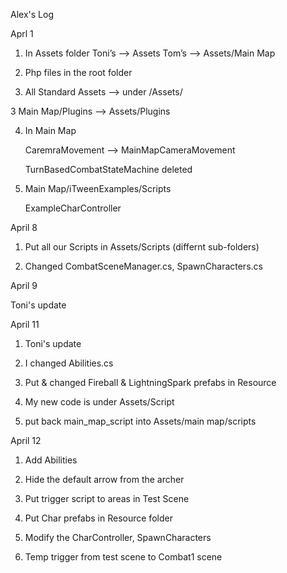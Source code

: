 Alex's Log


Aprl 1 

1. In Assets folder
Toni’s —> Assets
Tom’s —> Assets/Main Map

2. Php files in the root folder

3. All Standard Assets —> under /Assets/

3 Main Map/Plugins —> Assets/Plugins

4. In Main Map

	CaremraMovement --> MainMapCameraMovement

	TurnBasedCombatStateMachine deleted

5. Main Map/iTweenExamples/Scripts

	ExampleCharController 


April 8

1. Put all our Scripts in Assets/Scripts (differnt sub-folders)

2. Changed CombatSceneManager.cs, SpawnCharacters.cs


April 9

Toni's update



April 11

1. Toni's update

2. I changed Abilities.cs

3. Put & changed Fireball & LightningSpark prefabs in Resource

4. My new code is under Assets/Script

5. put back main_map_script into Assets/main map/scripts


April 12

1. Add Abilities

2. Hide the default arrow from the archer

3. Put trigger script to areas in Test Scene

4. Put Char prefabs in Resource folder

5. Modify the CharController, SpawnCharacters

6. Temp trigger from test scene to Combat1 scene